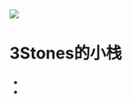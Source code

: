 <head>
	<link
          rel="stylesheet"
          href="https://cdn.jsdelivr.net/npm/@fortawesome/fontawesome-free/css/all.min.css"
        />
	<link rel="stylesheet" href="style.css">
</head>
<body>
	<div class="box">
		<img class="box-img" src="https://ae01.alicdn.com/kf/H02ccd30fbc6f42b8b06a4be90edc5effr.png"/>
		<h1>3Stones的小栈</h1>
		<h5></h5>
		<ul>
			<a href="https://github.com/HongTonYoo"><i class="fab fa-github"></i></a>
			<li><a href="#"><i class="fa fa-weixin" aria-hidden="true"></i></a></li>
			<li><a href="#"><i class="fa fa-weibo" aria-hidden="true"></i></a></li>
		</ul>
	</div>
</body>
